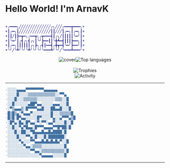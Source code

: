 <h1>Hello World! I'm ArnavK</h1><a href="https://github.com/ArnavK-09?tab=repositories" align="center">

```diff

+╭━━━╮╱╱╱╱╱╱╱╱╱╱╱╱╱╱╭╮╱╱╱╭━━━┳━━━╮+
+┃╭━╮┃╱╱╱╱╱╱╱╱╱╱╱╱╱╱┃┃╱╱╱┃╭━╮┃╭━╮┃+
+┃┃╱┃┣━┳━╮╭━━┳╮╭┳━━━┫┃╭╮╱┃┃┃┃┃╰━╯┃+
+┃╰━╯┃╭┫╭╮┫╭╮┃╰╯┣━━┃┃╰╋┻━┫┃┃┃┣━━╮┃+
+┃╭━╮┃┃┃┃┃┃╭╮┣╮╭┫┃━━┫╭╋┳━┫╰━╯┣━━╯┃+
+╰╯╱╰┻╯╰╯╰┻╯╰╯╰╯╰━━━┻╯╰╯╱╰━━━┻━━━╯+
```
<p align="center"><img src="https://github.com/ArnavK-09/ArnavK-09/assets/69188140/edb61f7f-465b-4201-9039-877461457d54" alt="cover" /><img src="https://github-readme-stats.vercel.app/api/top-langs/?username=ArnavK-09&langs_count=100&layout=compact&show_icons=true&include_all_commits=true&count_private=true&custom_title=Programming+Langauges&bg_color=ffffff00&title_color=c9d1d9&border_color=262626&text_color=c9c5c5&border_radius=3" alt="Top languages" /><br/><br/><img src="https://github-profile-trophy.vercel.app/?username=ArnavK-09&no-bg=true&no-frame=false&theme=buddhism&margin-h=15&margin-w=15&column=3" alt="Trophies" /><br/><img alt="Activity" src="https://github-readme-activity-graph.vercel.app/graph?username=ArnavK-09&theme=github-compact" /></p></a><hr />

```diff
-░░░░▄▄▄▄▀▀▀▀▀▀▀▀▄▄▄▄▄▄
-░░░░█░░░░▒▒▒▒▒▒▒▒▒▒▒▒░░▀▀▄
-░░░█░░░▒▒▒▒▒▒░░░░░░░░▒▒▒░░█
-░░█░░░░░░▄██▀▄▄░░░░░▄▄▄░░░█
-░▀▒▄▄▄▒░█▀▀▀▀▄▄█░░░██▄▄█░░░█
-█▒█▒▄░▀▄▄▄▀░░░░░░░░█░░░▒▒▒▒▒█
-█▒█░█▀▄▄░░░░░█▀░░░░▀▄░░▄▀▀▀▄▒█
-░█▀▄░█▄░█▀▄▄░▀░▀▀░▄▄▀░░░░█░░█
-░░█░░▀▄▀█▄▄░█▀▀▀▄▄▄▄▀▀█▀██░█
-░░░█░░██░░▀█▄▄▄█▄▄█▄████░█
-░░░░█░░░▀▀▄░█░░░█░███████░
-░░░░░▀▄░░░▀▀▄▄▄█▄█▄█▄█▄▀░░█
-░░░░░░░▀▄▄░▒▒▒▒░░░░░░░░░░█
-░░░░░░░░░░▀▀▄▄░▒▒▒▒▒▒▒▒▒▒░█
-░░░░░░░░░░░░░░▀▄▄▄▄▄░░░░░█

```

---
